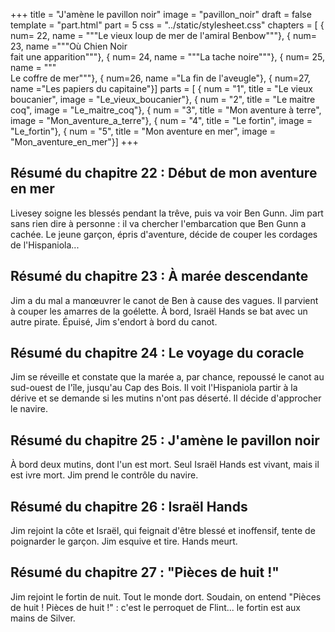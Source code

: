 +++
title = "J'amène le pavillon noir"
image = "pavillon_noir"
draft = false
template = "part.html"
part = 5
css = "../static/stylesheet.css"
chapters = [
    { num= 22, name = """Le vieux loup de mer de l'amiral Benbow"""}, 
    { num= 23, name ="""Où Chien Noir \
    fait une apparition"""}, 
    { num= 24, name = """La tache noire"""}, 
    { num= 25, name = """\
    Le coffre de mer"""}, 
    { num=26, name ="La fin de l'aveugle"}, 
    { num=27, name ="Les papiers du capitaine"}]
parts = [
    { num = "1", title = "Le vieux boucanier", image = "Le_vieux_boucanier"},
    { num = "2", title = "Le maitre coq", image = "Le_maitre_coq"},
    { num = "3", title = "Mon aventure à terre", image = "Mon_aventure_a_terre"},
    { num = "4", title = "Le fortin", image = "Le_fortin"},
    { num = "5", title = "Mon aventure en mer", image = "Mon_aventure_en_mer"}]
+++

## Résumé du chapitre 22 : Début de mon aventure en mer
Livesey soigne les blessés pendant la trêve, puis va voir Ben Gunn. Jim part sans rien dire à personne : il va chercher l'embarcation que Ben Gunn a cachée. Le jeune garçon, épris d'aventure, décide de couper les cordages de l'Hispaniola...

## Résumé du chapitre 23 : À marée descendante
Jim a du mal a manœuvrer le canot de Ben à cause des vagues. Il parvient à couper les amarres de la goélette. À bord, Israël Hands se bat avec un autre pirate. Épuisé, Jim s'endort à bord du canot.

## Résumé du chapitre 24 : Le voyage du coracle
Jim se réveille et constate que la marée a, par chance, repoussé le canot au sud-ouest de l'île, jusqu'au Cap des Bois. Il voit l'Hispaniola partir à la dérive et se demande si les mutins n'ont pas déserté. Il décide d'approcher le navire.

## Résumé du chapitre 25 : J'amène le pavillon noir
À bord deux mutins, dont l'un est mort. Seul Israël Hands est vivant, mais il est ivre mort. Jim prend le contrôle du navire.

## Résumé du chapitre 26 : Israël Hands
Jim rejoint la côte et Israël, qui feignait d'être blessé et inoffensif, tente de poignarder le garçon. Jim esquive et tire. Hands meurt.

## Résumé du chapitre 27 : "Pièces de huit !"
Jim rejoint le fortin de nuit. Tout le monde dort. Soudain, on entend "Pièces de huit ! Pièces de huit !" : c'est le perroquet de Flint... le fortin est aux mains de Silver.

